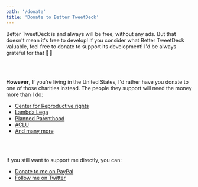 ```yaml
---
path: '/donate'
title: 'Donate to Better TweetDeck'
---
```


Better TweetDeck is and always will be free, without any ads. But that doesn't mean it's free to develop! If you consider what Better TweetDeck valuable, feel free to donate to support its development! I'd be always grateful for that 🙇‍♂️

<br/><br/>

**However**, If you're living in the United States, I'd rather have you donate to one of those charities instead. The people they support will need the money more than I do:

- [Center for Reproductive rights](https://secure3.convio.net/cfrr/site/Donation2;jsessionid=97A4C7A9488B5DDF3450546DE1123DB2.app347a?1380.donation=form1&df_id=1380&web&_ga=1.145398384.513337705.1476995534)
- [Lambda Lega](https://www.lambdalegal.org/donate)
- [Planned Parenthood](https://secure.ppaction.org/site/Donation2?df_id=12913&12913.donation=form1&_ga=1.38484843.997121566.1477408976)
- [ACLU](https://action.aclu.org/donate-aclu?ms=web_horiz_nav_hp)
- [And many more](https://jezebel.com/a-list-of-pro-women-pro-immigrant-pro-earth-anti-big-1788752078)

<br/><br/>

If you still want to support me directly, you can:

- [Donate to me on PayPal](https://paypal.me/Eramdam)
- [Follow me on Twitter](https://twitter.com/Eramdam)
  